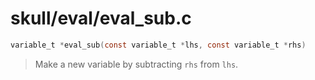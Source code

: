 # skull/eval/eval_sub.c

```c
variable_t *eval_sub(const variable_t *lhs, const variable_t *rhs)
```

> Make a new variable by subtracting `rhs` from `lhs`.

